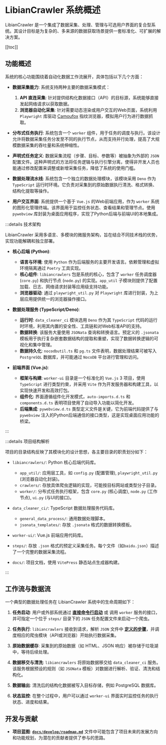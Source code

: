 # LibianCrawler 系统概述

LibianCrawler 是一个集成了数据采集、处理、管理与可选用户界面的复合型系统。其设计目标是为复杂的、多来源的数据获取场景提供一套标准化、可扩展的解决方案。

[[toc]]

## 功能概述

系统的核心功能围绕着自动化数据工作流展开，具体包括以下几个方面：

- **数据采集能力**: 系统支持两种主要的数据采集模式：
  1. **API 直连采集**:  针对提供结构化数据接口（API）的目标源，系统能够直接发起网络请求以获取数据。
  2. **浏览器自动化采集**: 针对需要动态渲染或用户交互的Web页面，系统利用  `Playwright` 库驱动 [Camoufox](https://camoufox.com/) 指纹浏览器，模拟用户行为进行数据抓取。

- **分布式任务执行**: 系统包含一个 `worker` 组件，用于任务的调度与执行。该设计允许将数据采集任务分发至不同的执行节点，从而支持并行处理，提高了大规模数据采集的吞吐量和系统伸缩性。

- **声明式任务定义**: 数据采集流程（步骤、目标、参数等）被抽象为外部的 `JSON` 配置文件。这种声明式的方法将任务逻辑与执行引擎分离，使得非开发人员也能通过修改配置来调整或新增采集任务，降低了系统的使用门槛。

- **数据处理流水线**: 系统包含一个独立的数据处理模块，该模块采用 `Deno` 作为 `TypeScript` 运行时环境。它负责对采集到的原始数据执行清洗、格式转换、结构化提取等操作。

- **用户交互界面**: 系统提供一个基于 `Vue.js` 的Web前端应用，作为 `worker` 系统的图形化管理终端。该界面用于监控任务状态、查看结果和管理节点。使用 `pywebview` 库封装为桌面应用程序，实现了Python后端与前端UI的本地集成。

:::details 技术架构

LibianCrawler 采用多语言、多模块的微服务架构，旨在结合不同技术栈的优势，实现功能解耦和独立部署。

- **核心后端 (Python)**:
  - **语言与环境**: 使用 `Python` 作为后端服务的主要开发语言。依赖管理和虚拟环境隔离通过 `Poetry` 工具实现。
  - **核心组件**: `libiancrawlers` 包是系统的核心，包含了 `worker` 任务调度器 (`core.py`) 和执行节点 (`node.py`) 的实现。`app_util` 子模块则提供了配置加载、日志、网络请求封装等应用级支持功能。
  - **浏览器驱动**: 通过 `playwright_util.py` 对 `Playwright` 库进行封装，为上层应用提供统一的浏览器操作接口。

- **数据处理服务 (TypeScript/Deno)**:
  - **运行时**: `data_cleaner_ci` 模块选用 `Deno` 作为其 `TypeScript` 代码的运行时环境，利用其内置的安全性、工具链和对Web标准API的支持。
  - **数据转换**: 该服务大量使用 `JSONata` 查询和转换语言。预定义的 `.jsonata` 模板用于执行复杂嵌套数据结构的提取和重塑，实现了数据转换逻辑的可视化和集中管理。
  - **数据持久化**: `nocodbutil.ts` 和 `pg.ts` 文件表明，数据处理结果可被写入 `PostgreSQL` 数据库，并可能通过 `NocoDB` 平台进行管理和访问。

- **前端界面 (Vue.js)**:
  - **框架与构建**: `worker-ui` 目录是一个标准化的 `Vue.js` 3 项目，使用 `TypeScript` 进行类型约束，并采用 `Vite` 作为开发服务器和构建工具，以实现快速开发和高效打包。
  - **组件化**: 界面遵循组件化开发模式，`auto-imports.d.ts` 和 `components.d.ts` 表明项目使用了自动导入功能以简化开发。
  - **后端集成**: `pywebview.d.ts` 类型定义文件是关键，它为前端代码提供了与 `pywebview` 注入的Python后端通信的接口类型，这是实现桌面应用功能的桥梁。

:::

:::details 项目结构解析

项目的目录结构反映了其模块化的设计思想，各主要目录的职责划分如下：

- `libiancrawlers/`: Python 核心后端代码库。
  - `app_util/`: 应用层工具，如 `config.py` (配置管理), `playwright_util.py` (浏览器自动化封装)。
  - `crawlers/`: 存放具体爬虫逻辑的实现，可能按目标网站或类型分子目录。
  - `worker/`: 分布式任务执行框架，包含 `core.py` (核心调度), `node.py` (工作节点), `ui.py` (与UI的接口)。

- `data_cleaner_ci/`: TypeScript 数据处理服务代码库。
  - `general_data_process/`: 通用数据处理脚本。
  - `jsonata_templates/`: 存放 `.jsonata` 格式的数据转换模板。

- `worker-ui/`: Vue.js 前端应用代码库。

- `steps/`: 存放 `.json` 格式的预定义采集任务。每个文件（如`baidu.json`）描述了一个完整的数据采集流程。

- `docs/`: 项目文档，使用 `VitePress` 静态站点生成器构建。

:::

## 工作流与数据流

一个典型的数据处理任务在 LibianCrawler 系统中的生命周期如下：

1. **任务启动**: 用户或外部系统通过 [**直接命令行启动**](../develop/crawler/start-crawl) 或 调用 `worker` 服务的接口，并可指定一个位于 `steps/` 目录下的 `JSON` 任务配置文件来启动一个爬虫。

2. **任务执行**: `libiancrawlers` 接收到请求，解析 `JSON` 文件中 [**定义的步骤**](../develop/crawler/steps)，并调度相应的爬虫模块（API或浏览器）开始执行数据采集。

3. **原始数据缓存**: 采集到的原始数据（如 HTML、JSON 响应）被存储于垃圾湖中，等待后续处理。

4. **数据移交与清洗**: `libiancrawlers` 将原始数据移交给 `data_cleaner_ci` 服务。该服务根据预设的规则（如 `JSONata` 模板）对数据进行解析、验证、清洗和结构化。
   
5. **数据输出**: 清洗后的结构化数据被写入目标存储，例如 PostgreSQL 数据库。

6. **状态监控**: 在整个过程中，用户可以通过 `worker-ui` 界面实时监控任务的执行状态、进度和结果。

## 开发与贡献

- **项目蓝图**: [**`docs/develop/roadmap.md`**](../develop/roadmap) 文件中可能包含了项目未来的发展方向和功能规划，为潜在的贡献者提供了参与的思路。

